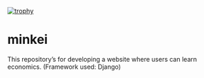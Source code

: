 [![trophy](https://github-profile-trophy.vercel.app/?username=Nubatan10001)](https://github.com/Nubatan10001/github-profile-trophy)

# minkei
This repository’s for developing a website where users can learn economics. (Framework used: Django)
